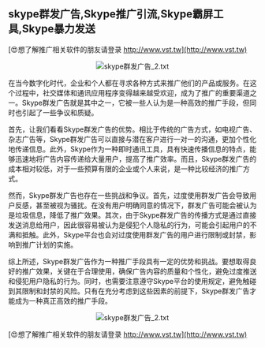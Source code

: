 ## **skype群发广告,Skype推广引流,Skype霸屏工具,Skype暴力发送**

[😍想了解推广相关软件的朋友请登录 http://www.vst.tw](http://www.vst.tw)

 <center><img src="https://vst.tw/MP4/tuiguang/png/7.png" alt="skype群发广告_2.txt"></center>

在当今数字化时代，企业和个人都在寻求各种方式来推广他们的产品或服务。在这个过程中，社交媒体和通讯应用程序变得越来越受欢迎，成为了推广的重要渠道之一。Skype群发广告就是其中之一，它被一些人认为是一种高效的推广手段，但同时也引起了一些争议和质疑。

首先，让我们看看Skype群发广告的优势。相比于传统的广告方式，如电视广告、杂志广告等，Skype群发广告可以直接与潜在客户进行一对一的沟通，更加个性化地传递信息。此外，Skype作为一种即时通讯工具，具有快速传播信息的特点，能够迅速地将广告内容传递给大量用户，提高了推广效率。而且，Skype群发广告的成本相对较低，对于一些预算有限的企业或个人来说，是一种比较经济的推广方式。

然而，Skype群发广告也存在一些挑战和争议。首先，过度使用群发广告会导致用户反感，甚至被视为骚扰。在没有用户明确同意的情况下，群发广告可能会被认为是垃圾信息，降低了推广效果。其次，由于Skype群发广告的传播方式是通过直接发送消息给用户，因此很容易被认为是侵犯个人隐私的行为，可能会引起用户的不满和抵触。此外，Skype平台也会对过度使用群发广告的用户进行限制或封禁，影响到推广计划的实施。

综上所述，Skype群发广告作为一种推广手段具有一定的优势和挑战。要想取得良好的推广效果，关键在于合理使用，确保广告内容的质量和个性化，避免过度推送和侵犯用户隐私的行为。同时，也需要注意遵守Skype平台的使用规定，避免触碰到其限制和封禁的风险。只有在充分考虑到这些因素的前提下，Skype群发广告才能成为一种真正高效的推广手段。

 <center><img src="https://vst.tw/MP4/tuiguang/png/6.png" alt="skype群发广告_2.txt"></center>

[😍想了解推广相关软件的朋友请登录 http://www.vst.tw](http://www.vst.tw)



